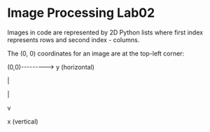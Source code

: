 # Image Processing Lab02

Images in code are represented by 2D Python lists where first index represents rows and second index - columns.

The (0, 0) coordinates for an image are at the top-left corner:

(0,0)---------> y (horizontal)
  
  |

  |

  v
  
  x (vertical)
